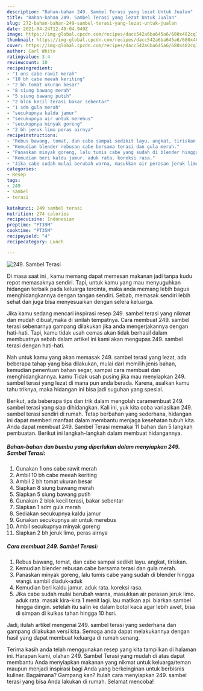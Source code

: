 ```yaml
---
description: "Bahan-bahan 249. Sambel Terasi yang lezat Untuk Jualan"
title: "Bahan-bahan 249. Sambel Terasi yang lezat Untuk Jualan"
slug: 272-bahan-bahan-249-sambel-terasi-yang-lezat-untuk-jualan
date: 2021-04-24T12:49:04.949Z
image: https://img-global.cpcdn.com/recipes/dacc542a6ba645a6/680x482cq70/249-sambel-terasi-foto-resep-utama.jpg
thumbnail: https://img-global.cpcdn.com/recipes/dacc542a6ba645a6/680x482cq70/249-sambel-terasi-foto-resep-utama.jpg
cover: https://img-global.cpcdn.com/recipes/dacc542a6ba645a6/680x482cq70/249-sambel-terasi-foto-resep-utama.jpg
author: Carl White
ratingvalue: 3.4
reviewcount: 10
recipeingredient:
- "1 ons cabe rawit merah"
- "10 bh cabe meeah keriting"
- "2 bh tomat ukuran besar"
- "8 siung bawang merah"
- "5 siung bawang putih"
- "2 blok kecil terasi bakar sebentar"
- "1 sdm gula merah"
- "secukupnya kaldu jamur"
- "secukupnya air untuk merebus"
- "secukupnya minyak goreng"
- "2 bh jeruk limo peras airnya"
recipeinstructions:
- "Rebus bawang, tomat, dan cabe sampai sedikit layu. angkat, tiriskan."
- "Kemudian blender rebusan cabe bersama terasi dan gula merah."
- "Panaskan minyak goreng, lalu tumis cabe yang sudah di blender hingga wangi. sambil diaduk-aduk"
- "Kemudian beri kaldu jamur. aduk rata. koreksi rasa."
- "Jika cabe sudah mulai berubah warna, masukkan air perasan jeruk limo. aduk rata. masak kira-kira 1 menit lagi. lau matikan api. biarkan sambel hingga dingin. setelah itu salin ke dalam botol kaca agar lebih awet, bisa di simpan di kulkas tahan hingga 10 hsri."
categories:
- Resep
tags:
- 249
- sambel
- terasi

katakunci: 249 sambel terasi 
nutrition: 274 calories
recipecuisine: Indonesian
preptime: "PT39M"
cooktime: "PT35M"
recipeyield: "4"
recipecategory: Lunch

---
```



![249. Sambel Terasi](https://img-global.cpcdn.com/recipes/dacc542a6ba645a6/680x482cq70/249-sambel-terasi-foto-resep-utama.jpg)

Di masa  saat ini , kamu memang dapat memesan makanan jadi tanpa kudu repot memasaknya sendiri. Tapi, untuk kamu yang mau menyuguhkan hidangan terbaik pada keluarga tercinta, maka anda memang lebih bagus menghidangkannya dengan tangan sendiri. Sebab, memasak sendiri lebih sehat dan juga bisa menyesuaikan dengan selera keluarga.

Jika kamu sedang mencari inspirasi resep 249. sambel terasi yang nikmat dan mudah dibuat,maka di sinilah tempatnya. Cara membuat 249. sambel terasi  sebenarnya gampang dilakukan jika anda mengerjakannya dengan hati-hati. Tapi, kamu tidak usah cemas akan tidak berhasil dalam membuatnya 
sebab dalam artikel ini kami akan mengupas 249. sambel terasi dengan hati-hati.  



Nah untuk kamu yang akan memasak 249. sambel terasi yang lezat, ada beberapa tahap yang bisa dilakukan, mulai dari memilih jenis bahan, kemudian penentuan bahan segar, sampai cara membuat dan menghidangkannya. kamu Tidak usah pusing jika mau menyiapkan 249. sambel terasi yang lezat di mana pun anda berada. Karena, asalkan kamu  tahu triknya, maka hidangan ini bisa jadi suguhan yang spesial.

Berikut, ada beberapa tips dan trik dalam mengolah caramembuat 249. sambel terasi yang siap dihidangkan. Kali ini, yuk kita coba variasikan 249. sambel terasi sendiri di rumah. Tetap berbahan yang sederhana, hidangan ini dapat memberi manfaat dalam membantu menjaga kesehatan tubuh kita. Anda dapat membuat 249. Sambel Terasi memakai 11 bahan dan 5 langkah pembuatan. Berikut ini langkah-langkah dalam membuat hidangannya.

<!--inarticleads1-->

##### Bahan-bahan dan bumbu yang diperlukan dalam menyiapkan 249. Sambel Terasi:

1. Gunakan 1 ons cabe rawit merah
1. Ambil 10 bh cabe meeah keriting
1. Ambil 2 bh tomat ukuran besar
1. Siapkan 8 siung bawang merah
1. Siapkan 5 siung bawang putih
1. Gunakan 2 blok kecil terasi, bakar sebentar
1. Siapkan 1 sdm gula merah
1. Sediakan secukupnya kaldu jamur
1. Gunakan secukupnya air untuk merebus
1. Ambil secukupnya minyak goreng
1. Siapkan 2 bh jeruk limo, peras airnya




<!--inarticleads2-->

##### Cara membuat 249. Sambel Terasi:

1. Rebus bawang, tomat, dan cabe sampai sedikit layu. angkat, tiriskan.
1. Kemudian blender rebusan cabe bersama terasi dan gula merah.
1. Panaskan minyak goreng, lalu tumis cabe yang sudah di blender hingga wangi. sambil diaduk-aduk
1. Kemudian beri kaldu jamur. aduk rata. koreksi rasa.
1. Jika cabe sudah mulai berubah warna, masukkan air perasan jeruk limo. aduk rata. masak kira-kira 1 menit lagi. lau matikan api. biarkan sambel hingga dingin. setelah itu salin ke dalam botol kaca agar lebih awet, bisa di simpan di kulkas tahan hingga 10 hsri.




Jadi, itulah artikel mengenai  249. sambel terasi  yang sederhana dan gampang dilakukan versi kita. Semoga anda dapat melakukannya dengan hasil yang dapat membuat keluarga di rumah senang. 

Terima kasih anda telah menggunakan resep yang kita tampilkan di halaman ini. Harapan kami, olahan  249. Sambel Terasi yang mudah di atas dapat membantu Anda menyiapkan makanan yang nikmat untuk keluarga/teman maupun menjadi inspirasi bagi Anda yang berkeinginan untuk berbisnis kuliner. Bagaimana? Gampang kan? Itulah cara menyiapkan 249. sambel terasi yang bisa Anda lakukan di rumah. Selamat mencoba!

